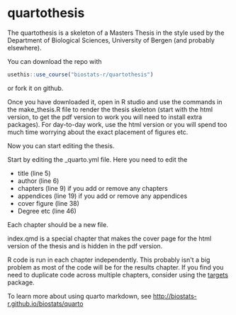# quartothesis

<!-- badges: start -->

<!-- badges: end -->

The quartothesis is a skeleton of a Masters Thesis in the style used by the Department of Biological Sciences, University of Bergen (and probably elsewhere).

You can download the repo with

``` r
usethis::use_course("biostats-r/quartothesis")
```

or fork it on github.

Once you have downloaded it, open in R studio and use the commands in the make_thesis.R file to render the thesis skeleton (start with the html version, to get the pdf version to work you will need to install extra packages). For day-to-day work, use the html version or you will spend too much time worrying about the exact placement of figures etc.

Now you can start editing the thesis.

Start by editing the \_quarto.yml file. Here you need to edit the

-   title (line 5)
-   author (line 6)
-   chapters (line 9) if you add or remove any chapters
-   appendices (line 19) if you add or remove any appendices
-   cover figure (line 38)
-   Degree etc (line 46)

Each chapter should be a new file. 

index.qmd is a special chapter that makes the cover page for the html version of the thesis and is hidden in the pdf version.


R code is run in each chapter independently. This probably isn't a big problem as most of the code will be for the results chapter. If you find you need to duplicate code across multiple chapters, consider using the [targets](https://books.ropensci.org/targets/) package. 

To learn more about using quarto markdown, see <http://biostats-r.github.io/biostats/quarto>
